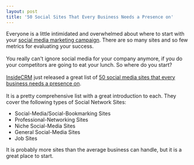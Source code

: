 ```yaml
---
layout: post
title: '50 Social Sites That Every Business Needs a Presence on'
---
```

Everyone is a little intimidated and overwhelmed about where to start with your <a href="http://www.socialmediasquad.com/">social media marketing campaign</a>.  There are so many sites and so few metrics for evaluating your success.<br /><br />You really can't ignore social media for your company anymore, if you do your competitors are going to eat your lunch.  So where do you start?<br /><br /><a href="http://www.insidecrm.com/">InsideCRM</a> just released a great list of <a href="http://www.insidecrm.com/features/50-social-sites-012808/">50 social media sites that every business needs a presence on</a>.<br /><br />It is a pretty comprehensive list with a great introduction to each.  They cover the following types of Social Network Sites:<strong><br /></strong><ul class="mainlist"><li><strong><span style="font-weight: normal;">Social-Media/Social-Bookmarking Sites</span></strong></li><li><strong><span style="font-weight: normal;">Professional-Networking Sites</span></strong></li><li><strong><span style="font-weight: normal;">Niche Social-Media Sites</span></strong></li><li><strong><span style="font-weight: normal;">General Social-Media Sites</span></strong></li><li><strong><span style="font-weight: normal;">Job Sites</span></strong></li></ul>It is probably more sites than the average business can handle, but it is a great place to start.